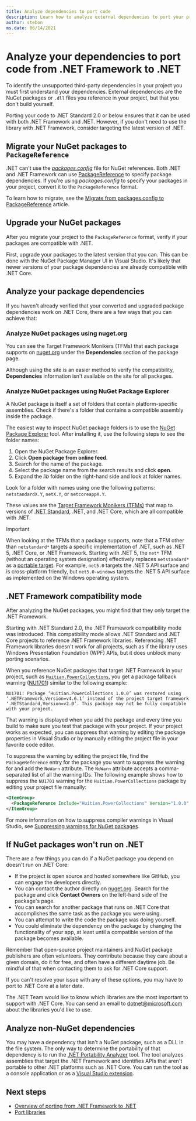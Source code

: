 ```yaml
---
title: Analyze dependencies to port code
description: Learn how to analyze external dependencies to port your project from .NET Framework to .NET.
author: stebon
ms.date: 06/14/2021
---
```

# Analyze your dependencies to port code from .NET Framework to .NET

To identify the unsupported third-party dependencies in your project you must first understand your dependencies. External dependencies are the NuGet packages or `.dll` files you reference in your project, but that you don't build yourself.

Porting your code to .NET Standard 2.0 or below ensures that it can be used with both .NET Framework and .NET. However, if you don't need to use the library with .NET Framework, consider targeting the latest version of .NET.

## Migrate your NuGet packages to `PackageReference`

.NET can't use the [_packages.config_](/nuget/reference/packages-config) file for NuGet references. Both .NET and .NET Framework can use [PackageReference](/nuget/consume-packages/package-references-in-project-files) to specify package dependencies. If you're using _packages.config_ to specify your packages in your project, convert it to the `PackageReference` format.

To learn how to migrate, see the [Migrate from packages.config to PackageReference](/nuget/reference/migrate-packages-config-to-package-reference) article.

## Upgrade your NuGet packages

After you migrate your project to the `PackageReference` format, verify if your packages are compatible with .NET.

First, upgrade your packages to the latest version that you can. This can be done with the NuGet Package Manager UI in Visual Studio. It's likely that newer versions of your package dependencies are already compatible with .NET Core.

## Analyze your package dependencies

If you haven't already verified that your converted and upgraded package dependencies work on .NET Core, there are a few ways that you can achieve that:

### Analyze NuGet packages using nuget.org

You can see the Target Framework Monikers (TFMs) that each package supports on [nuget.org](https://www.nuget.org/) under the **Dependencies** section of the package page.

Although using the site is an easier method to verify the compatibility, **Dependencies** information isn't available on the site for all packages.

### Analyze NuGet packages using NuGet Package Explorer

A NuGet package is itself a set of folders that contain platform-specific assemblies. Check if there's a folder that contains a compatible assembly inside the package.

The easiest way to inspect NuGet package folders is to use the [NuGet Package Explorer](https://github.com/NuGetPackageExplorer/NuGetPackageExplorer) tool. After installing it, use the following steps to see the folder names:

1. Open the NuGet Package Explorer.
2. Click **Open package from online feed**.
3. Search for the name of the package.
4. Select the package name from the search results and click **open**.
5. Expand the *lib* folder on the right-hand side and look at folder names.

Look for a folder with names using one the following patterns: `netstandardX.Y`, `netX.Y`, or `netcoreappX.Y`.

These values are the [Target Framework Monikers (TFMs)](../../standard/frameworks.md) that map to versions of [.NET Standard](../../standard/net-standard.md), .NET, and .NET Core, which are all compatible with .NET.

> [!IMPORTANT]
> When looking at the TFMs that a package supports, note that a TFM other than `netstandard*` targets a specific implementation of .NET, such as .NET 5, .NET Core, or .NET Framework. Starting with .NET 5, the `net*` TFM (without an operating system designation) effectively replaces `netstandard*` as a [portable target](../../standard/net-standard.md#net-5-and-net-standard). For example, `net5.0` targets the .NET 5 API surface and is cross-platform friendly, but `net5.0-windows` targets the .NET 5 API surface as implemented on the Windows operating system.

## .NET Framework compatibility mode

After analyzing the NuGet packages, you might find that they only target the .NET Framework.

Starting with .NET Standard 2.0, the .NET Framework compatibility mode was introduced. This compatibility mode allows .NET Standard and .NET Core projects to reference .NET Framework libraries. Referencing .NET Framework libraries doesn't work for all projects, such as if the library uses Windows Presentation Foundation (WPF) APIs, but it does unblock many porting scenarios.

When you reference NuGet packages that target .NET Framework in your project, such as [`Huitian.PowerCollections`](https://www.nuget.org/packages/Huitian.PowerCollections), you get a package fallback warning ([NU1701](/nuget/reference/errors-and-warnings/nu1701)) similar to the following example:

`NU1701: Package ‘Huitian.PowerCollections 1.0.0’ was restored using ‘.NETFramework,Version=v4.6.1’ instead of the project target framework ‘.NETStandard,Version=v2.0’. This package may not be fully compatible with your project.`

That warning is displayed when you add the package and every time you build to make sure you test that package with your project. If your project works as expected, you can suppress that warning by editing the package properties in Visual Studio or by manually editing the project file in your favorite code editor.

To suppress the warning by editing the project file, find the `PackageReference` entry for the package you want to suppress the warning for and add the `NoWarn` attribute. The `NoWarn` attribute accepts a comma-separated list of all the warning IDs. The following example shows how to suppress the `NU1701` warning for the `Huitian.PowerCollections` package by editing your project file manually:

```xml
<ItemGroup>
  <PackageReference Include="Huitian.PowerCollections" Version="1.0.0" NoWarn="NU1701" />
</ItemGroup>
```

For more information on how to suppress compiler warnings in Visual Studio, see [Suppressing warnings for NuGet packages](/visualstudio/ide/how-to-suppress-compiler-warnings#suppress-warnings-for-nuget-packages).

## If NuGet packages won't run on .NET

There are a few things you can do if a NuGet package you depend on doesn't run on .NET Core:

- If the project is open source and hosted somewhere like GitHub, you can engage the developers directly.
- You can contact the author directly on [nuget.org](https://www.nuget.org/). Search for the package and click **Contact Owners** on the left-hand side of the package's page.
- You can search for another package that runs on .NET Core that accomplishes the same task as the package you were using.
- You can attempt to write the code the package was doing yourself.
- You could eliminate the dependency on the package by changing the functionality of your app, at least until a compatible version of the package becomes available.

Remember that open-source project maintainers and NuGet package publishers are often volunteers. They contribute because they care about a given domain, do it for free, and often have a different daytime job. Be mindful of that when contacting them to ask for .NET Core support.

If you can't resolve your issue with any of these options, you may have to port to .NET Core at a later date.

The .NET Team would like to know which libraries are the most important to support with .NET Core. You can send an email to dotnet@microsoft.com about the libraries you'd like to use.

## Analyze non-NuGet dependencies

You may have a dependency that isn't a NuGet package, such as a DLL in the file system. The only way to determine the portability of that dependency is to run the [.NET Portability Analyzer](https://github.com/Microsoft/dotnet-apiport) tool. The tool analyzes assemblies that target the .NET Framework and identifies APIs that aren't portable to other .NET platforms such as .NET Core. You can run the tool as a console application or as a [Visual Studio extension](../../standard/analyzers/portability-analyzer.md).

## Next steps

- [Overview of porting from .NET Framework to .NET](index.md)
- [Port libraries](libraries.md)
